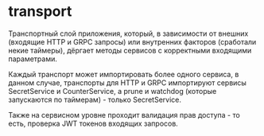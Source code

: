 transport
====================

Транспортный слой приложения, который, в зависимости от внешних (входящие HTTP и GRPC запросы) или 
внутренних факторов (сработали некие таймеры), дёргает методы сервисов с корректными входящими параметрами.

Каждый транспорт может импортировать более одного сервиса, в данном случае, транспорты для HTTP и GRPC импортируют
сервисы SecretService и CounterService, а prune и watchdog (которые запускаются по таймерам) - только SecretService.

Также на сервисном уровне проходит валидация прав доступа - то есть, проверка JWT токенов входящих запросов.
